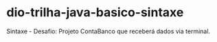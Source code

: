 # dio-trilha-java-basico-sintaxe
Sintaxe - Desafio: Projeto ContaBanco que receberá dados via terminal.
